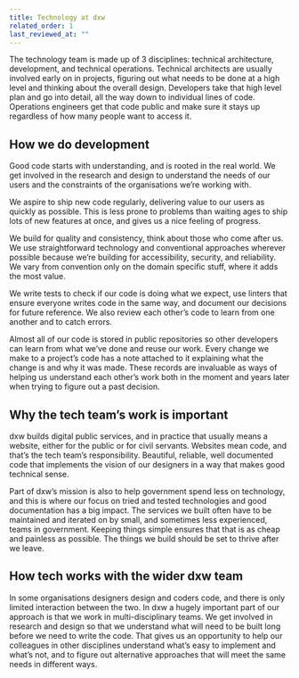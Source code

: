 ```yaml
---
title: Technology at dxw
related_order: 1
last_reviewed_at: ""
---
```


The technology team is made up of 3 disciplines: technical architecture, development, and technical operations.
Technical architects are usually involved early on in projects, figuring out what needs to be done at a high level and thinking about the overall design. Developers take that high level plan and go into detail, all the way down to individual lines of code. Operations engineers get that code public and make sure it stays up regardless of how many people want to access it.

## How we do development

Good code starts with understanding, and is rooted in the real world. We get involved in the research and design to understand the needs of our users and the constraints of the organisations we’re working with.

We aspire to ship new code regularly, delivering value to our users as quickly as possible. This is less prone to problems than waiting ages to ship lots of new features at once, and gives us a nice feeling of progress.

We build for quality and consistency, think about those who come after us. We use straightforward technology and conventional approaches wherever possible because we’re building for accessibility, security, and reliability. We vary from convention only on the domain specific stuff, where it adds the most value.

We write tests to check if our code is doing what we expect, use linters that ensure everyone writes code in the same way, and document our decisions for future reference. We also review each other’s code to learn from one another and to catch errors.

Almost all of our code is stored in public repositories so other developers can learn from what we’ve done and reuse our work. Every change we make to a project’s code has a note attached to it explaining what the change is and why it was made. These records are invaluable as ways of helping us understand each other’s work both in the moment and years later when trying to figure out a past decision.

## Why the tech team’s work is important 

dxw builds digital public services, and in practice that usually means a website, either for the public or for civil servants. Websites mean code, and that’s the tech team’s responsibility. Beautiful, reliable, well documented code that implements the vision of our designers in a way that makes good technical sense.

Part of dxw’s mission is also to help government spend less on technology, and this is where our focus on tried and tested technologies and good documentation has a big impact. The services we built often have to be maintained and iterated on by small, and sometimes less experienced, teams in government. Keeping things simple ensures that that is as cheap and painless as possible. The things we build should be set to thrive after we leave.

## How tech works with the wider dxw team

In some organisations designers design and coders code, and there is only limited interaction between the two. In dxw a hugely important part of our approach is that we work in multi-disciplinary teams.
We get involved in research and design so that we understand what will need to be built long before we need to write the code. That gives us an opportunity to help our colleagues in other disciplines understand what’s easy to implement and what’s not, and to figure out alternative approaches that will meet the same needs in different ways.


